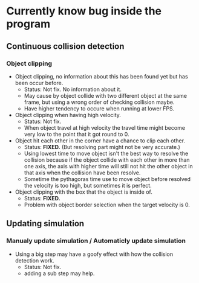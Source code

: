 # Currently know bug inside the program

## Continuous collision detection
### Object clipping
- Object clipping, no information about this has been found yet but has been occur before.
    - Status: Not fix. No information about it.
    - May cause by object collide with two different object at the same frame, but using a wrong order of checking collision maybe.
    - Have higher tendency to occure when running at lower FPS.
- Object clipping when having high velocity.
    - Status: Not fix.
    - When object travel at high velocity the travel time might become very low to the point that it got round to 0.
- Object hit each other in the corner have a chance to clip each other.
    - Status: **FIXED.** (But resolving part might not be very accurate.)
    - Using lowest time to move object isn't the best way to resolve the collision because if the object collide with each other in more than one axis, the axis with higher time will still not hit the other object in that axis when the collision have been resolve.
    - Sometime the pythagoras time use to move object before resolved the velocity is too high, but sometimes it is perfect.
- Object clipping with the box that the object is inside of.
    - Status: **FIXED.**
    - Problem with object border selection when the target velocity is 0.

## Updating simulation
### Manualy update simulation / Automaticly update simulation
- Using a big step may have a goofy effect with how the collision detection work.
    - Status: Not fix.
    - adding a sub step may help.